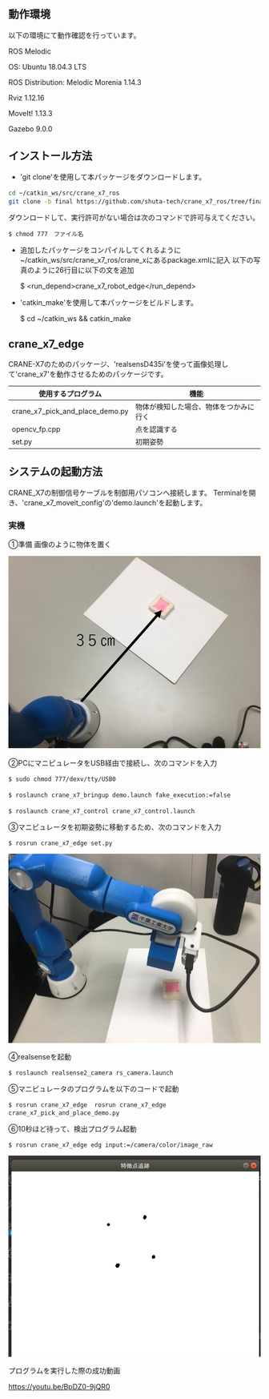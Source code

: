 ## 動作環境

以下の環境にて動作確認を行っています。

ROS Melodic

OS: Ubuntu 18.04.3 LTS

ROS Distribution: Melodic Morenia 1.14.3

Rviz 1.12.16

MoveIt! 1.13.3

Gazebo 9.0.0

## インストール方法

- 'git clone'を使用して本パッケージをダウンロードします。

```sh	
cd ~/catkin_ws/src/crane_x7_ros
git clone -b final https://github.com/shuta-tech/crane_x7_ros/tree/final/crane_x7_edge
```

ダウンロードして、実行許可がない場合は次のコマンドで許可与えてください。

	$ chmod 777　ファイル名

- 追加したパッケージをコンパイルしてくれるように~/catkin_ws/src/crane_x7_ros/crane_xにあるpackage.xmlに記入
  以下の写真のように26行目に以下の文を追加


	$ <run_depend>crane_x7_robot_edge</run_depend>

- 'catkin_make'を使用して本パッケージをビルドします。


	$ cd ~/catkin_ws && catkin_make


## crane_x7_edge

CRANE-X7のためのパッケージ、'realsensD435i'を使って画像処理して'crane_x7'を動作させるためのパッケージです。

| 使用するプログラム | 機能 |
----|----
| crane_x7_pick_and_place_demo.py | 物体が検知した場合、物体をつかみに行く |
| opencv_fp.cpp | 点を認識する |
| set.py | 初期姿勢 |

## システムの起動方法

CRANE_X7の制御信号ケーブルを制御用パソコンへ接続します。 Terminalを開き、'crane_x7_moveit_config'の'demo.launch'を起動します。

### 実機

①準備
画像のように物体を置く

![bringup](https://github.com/piropann/crane_x7_ros/blob/master/crane_x7_examples/srv/wef.png "bringup")

②PCにマニピュレータをUSB経由で接続し、次のコマンドを入力

	$ sudo chmod 777/dexv/tty/USB0

	$ roslaunch crane_x7_bringup demo.launch fake_execution:=false

	$ roslaunch crane_x7_control crane_x7_control.launch

➂マニピュレータを初期姿勢に移動するため、次のコマンドを入力

	$ rosrun crane_x7_edge set.py

![bringup](https://github.com/piropann/crane_x7_ros/blob/master/crane_x7_examples/srv/ima.jpg "bringup")

➃realsenseを起動

	$ roslaunch realsense2_camera rs_camera.launch

➄マニピュレータのプログラムを以下のコードで起動

	$ rosrun crane_x7_edge  rosrun crane_x7_edge crane_x7_pick_and_place_demo.py


➅10秒ほど待って、検出プログラム起動

	$ rosrun crane_x7_edge edg input:=/camera/color/image_raw

![bringup](https://github.com/piropann/crane_x7_ros/blob/master/crane_x7_examples/srv/123.png "bringup")

プログラムを実行した際の成功動画

https://youtu.be/BpDZ0-9jQR0